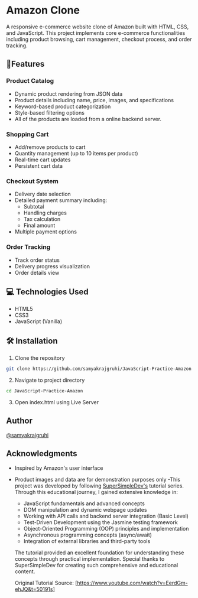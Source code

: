 
# Amazon Clone

A responsive e-commerce website clone of Amazon built with HTML, CSS, and JavaScript. This project implements core e-commerce functionalities including product browsing, cart management, checkout process, and order tracking.


## 🚀Features
### Product Catalog
- Dynamic product rendering from JSON data
- Product details including name, price, images, and specifications
- Keyword-based product categorization
- Style-based filtering options
- All of the products are loaded from a online backend server.

### Shopping Cart
- Add/remove products to cart
- Quantity management (up to 10 items per product)
- Real-time cart updates
- Persistent cart data

### Checkout System
- Delivery date selection
- Detailed payment summary including:
  - Subtotal
  - Handling charges
  - Tax calculation
  - Final amount
- Multiple payment options

### Order Tracking
- Track order status
- Delivery progress visualization
- Order details view



## 💻 Technologies Used 
- HTML5 
- CSS3 
- JavaScript (Vanilla)
## 🛠️ Installation
1. Clone the repository
```bash
git clone https://github.com/samyakrajgruhi/JavaScript-Practice-Amazon
```

2. Navigate to project directory
```bash
cd JavaScript-Practice-Amazon
```

3. Open index.html using Live Server

## Author
[@samyakrajgruhi](https://github.com/samyakrajgruhi)

## Acknowledgments
- Inspired by Amazon's user interface
- Product images and data are for demonstration purposes only
-This project was developed by following [SuperSimpleDev's](https://www.youtube.com/@SuperSimpleDev) tutorial series. Through this educational journey, I gained extensive knowledge in:
  - JavaScript fundamentals and advanced concepts
  - DOM manipulation and dynamic webpage updates
  - Working with API calls and backend server integration (Basic Level)
  - Test-Driven Development using the Jasmine testing framework
  - Object-Oriented Programming (OOP) principles and implementation
  - Asynchronous programming concepts (async/await)
  - Integration of external libraries and third-party tools
  
  The tutorial provided an excellent foundation for understanding these concepts through practical implementation. Special thanks to SuperSimpleDev for creating such comprehensive and educational content.
  
  Original Tutorial Source: [https://www.youtube.com/watch?v=EerdGm-ehJQ&t=50191s]
